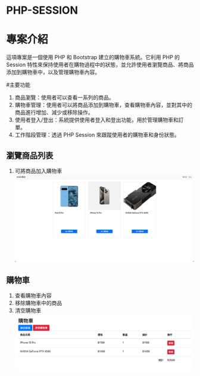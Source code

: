 # PHP-SESSION

# 專案介紹
這項專案是一個使用 PHP 和 Bootstrap 建立的購物車系統。它利用 PHP 的 Session 特性來保持使用者在購物過程中的狀態，並允許使用者瀏覽商品、將商品添加到購物車中，以及管理購物車內容。

#主要功能
1. 商品瀏覽：使用者可以查看一系列的商品。
2. 購物車管理：使用者可以將商品添加到購物車，查看購物車內容，並對其中的商品進行增加、減少或移除操作。
3. 使用者登入/登出：系統提供使用者登入和登出功能，用於管理購物車和訂單。
4. 工作階段管理：透過 PHP Session 來跟蹤使用者的購物車和身份狀態。

## 瀏覽商品列表
1. 可將商品加入購物車
![首頁](Demo/index.png)
## 購物車
1. 查看購物車內容
2. 移除購物車中的商品
3. 清空購物車
![購物車](Demo/cart.png)
